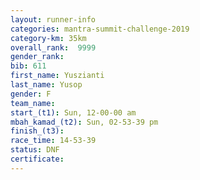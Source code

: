 ```yaml
---
layout: runner-info 
categories: mantra-summit-challenge-2019 
category-km: 35km 
overall_rank:  9999
gender_rank: 
bib: 611
first_name: Yuszianti
last_name: Yusop
gender: F
team_name: 
start_(t1): Sun, 12-00-00 am
mbah_kamad_(t2): Sun, 02-53-39 pm
finish_(t3): 
race_time: 14-53-39
status: DNF
certificate: 
---
```

